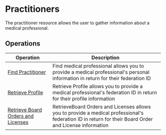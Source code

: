 # Practitioners

The practitioner resource allows the user to gather information about a medical professional. 


## Operations

| Operation | Description |
| --------- | ----------- |
| [Find Practitioner](findPractitioner.md) | Find medical professional allows you to provide a medical professional's personal information in return for their federation ID |
| [Retrieve Profile](retrieveProfile.md) | Retrieve Profile allows you to provide a medical professional's federation ID in return for their profile information |
| [Retrieve Board Orders and Licenses](retrieveBOandL.md) | RetrieveBoard Orders and Licenses allows you to provide a medical professional's federation ID in return for their Board Order and License information |
